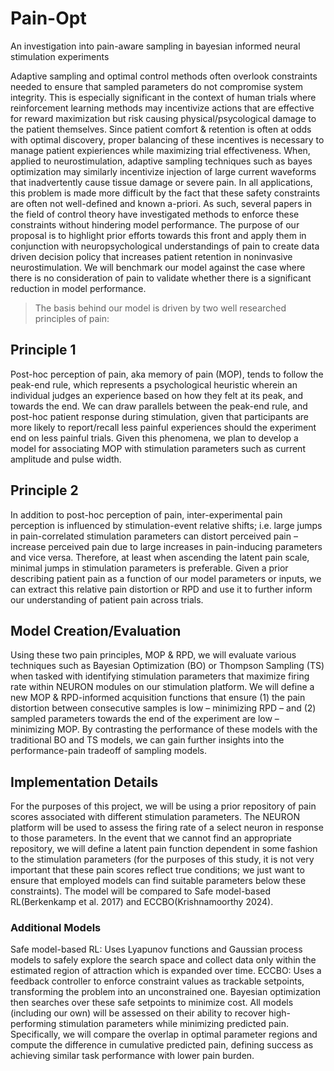 # Pain-Opt
An investigation into pain-aware sampling in bayesian informed neural stimulation experiments

Adaptive sampling and optimal control methods often overlook constraints needed to ensure that sampled parameters do not compromise system integrity. This is especially significant in the context of human trials where reinforcement learning methods may incentivize actions that are effective for reward maximization but risk causing physical/psycological damage to the patient themselves. Since patient comfort & retention is often at odds with optimal discovery, proper balancing of these incentives is necessary to manage patient expieriences while maximizing trial effectiveness. When, applied to neurostimulation, adaptive sampling techniques such as bayes optimization may similarly incentivize injection of large current waveforms that inadvertently cause tissue damage or severe pain. In all applications, this problem is made more difficult by the fact that these safety constraints are often not well-defined and known a-priori. As such, several papers in the field of control theory have investigated methods to enforce these constraints without hindering model performance. The purpose of our proposal is to highlight prior efforts towards this front and apply them in conjunction with neuropsychological understandings of pain to create data driven decision policy that increases patient retention in noninvasive neurostimulation. We will benchmark our model against the case where there is no consideration of pain to validate whether there is a significant reduction in model performance.

> The basis behind our model is driven by two well researched principles of pain:
## Principle 1
Post-hoc perception of pain, aka memory of pain (MOP), tends to follow the peak-end rule, which represents a psychological heuristic wherein an individual judges an experience based on how they felt at its peak, and towards the end. We can draw parallels between the peak-end rule, and post-hoc patient response during stimulation, given that participants are more likely to report/recall less painful experiences should the experiment end on less painful trials. Given this phenomena, we plan to develop a model for associating MOP with stimulation parameters such as current amplitude and pulse width.
## Principle 2
In addition to post-hoc perception of pain, inter-experimental pain perception is influenced by stimulation-event relative shifts; i.e. large jumps in pain-correlated stimulation parameters can distort perceived pain – increase perceived pain due to large increases in pain-inducing parameters and vice versa. Therefore, at least when ascending the latent pain scale, minimal jumps in stimulation parameters is preferable. Given a prior describing patient pain as a function of our model parameters or inputs, we can extract this relative pain distortion or RPD and use it to further inform our understanding of patient pain across trials.

## Model Creation/Evaluation
Using these two pain principles, MOP & RPD, we will evaluate various techniques such as Bayesian Optimization (BO) or Thompson Sampling (TS) when tasked with identifying stimulation parameters that maximize firing rate within NEURON modules on our stimulation platform. We will define a new MOP & RPD-informed acquisition functions that ensure (1) the pain distortion between consecutive samples is low – minimizing RPD – and (2) sampled parameters towards the end of the experiment are low – minimizing MOP. By contrasting the performance of these models with the traditional BO and TS models, we can gain further insights into the performance-pain tradeoff of sampling models.

## Implementation Details
For the purposes of this project, we will be using a prior repository of pain scores associated with different stimulation parameters. The NEURON platform will be used to assess the firing rate of a select neuron in response to those parameters. In the event that we cannot find an appropriate repository, we will define a latent pain function dependent in some fashion to the stimulation parameters (for the purposes of this study, it is not very important that these pain scores reflect true conditions; we just want to ensure that employed models can find suitable parameters below these constraints).
The model will be compared to Safe model-based RL(Berkenkamp et al. 2017) and ECCBO(Krishnamoorthy 2024).

### Additional Models
Safe model-based RL: Uses Lyapunov functions and Gaussian process models to safely explore the search space and collect data only within the estimated region of attraction which is expanded over time.
ECCBO: Uses a feedback controller to enforce constraint values as trackable setpoints, transforming the problem into an unconstrained one. Bayesian optimization then searches over these safe setpoints to minimize cost. 
All models (including our own) will be assessed on their ability to recover high-performing stimulation parameters while minimizing predicted pain. Specifically, we will compare the overlap in optimal parameter regions and compute the difference in cumulative predicted pain, defining success as achieving similar task performance with lower pain burden.